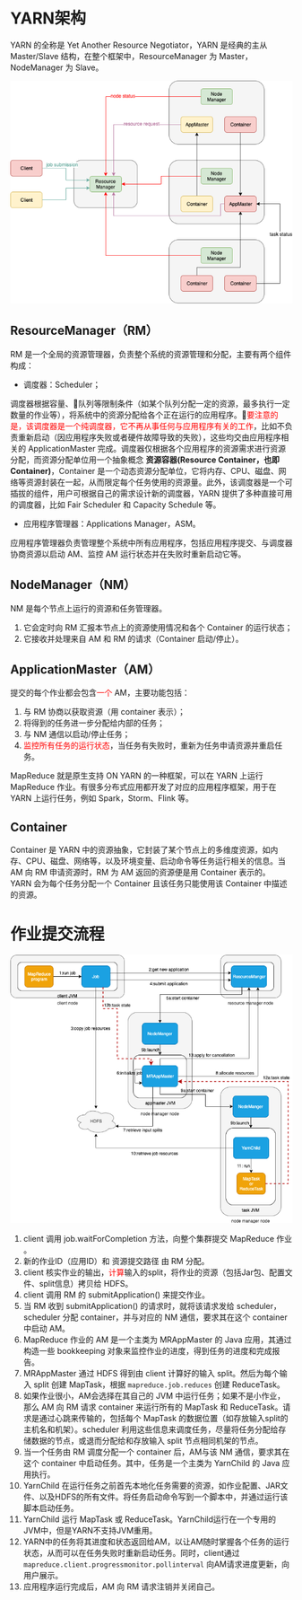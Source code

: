 # YARN架构

YARN 的全称是 Yet Another Resource Negotiator，YARN 是经典的主从 Master/Slave 结构，在整个框架中，ResourceManager 为 Master，NodeManager 为 Slave。

![yarn_overview](YARN架构.assets/yarn_overview.png)

## ResourceManager（RM）

RM 是一个全局的资源管理器，负责整个系统的资源管理和分配，主要有两个组件构成：



- 调度器：Scheduler；

调度器根据容量、􏳴队列等限制条件（如某个队列分配一定的资源，最多执行一定数量的作业等），将系统中的资源分配给各个正在运行的应用程序。􏰣<font color=red>要注意的是，该调度器是一个纯调度器，它不再从事任何与应用程序有关的工作</font>，比如不负责重新启动（因应用程序失败或者硬件故障导致的失败），这些均交由应用程序相关的 ApplicationMaster 完成。调度器仅根据各个应用程序的资源需求进行资源分配，而资源分配单位用一个抽象概念 **资源容器(Resource Container，也即 Container)**，Container 是一个动态资源分配单位，它将内存、CPU、磁盘、网络等资源封装在一起，从而限定每个任务使用的资源量。此外，该调度器是一个可插拔的组件，用户可根据自己的需求设计新的调度器，YARN 提供了多种直接可用的调度器，比如 Fair Scheduler 和 Capacity Schedule 等。



- 应用程序管理器：Applications Manager，ASM。

应用程序管理器负责管理整个系统中所有应用程序，包括应用程序提交、与调度器协商资源以启动 AM、监控 AM 运行状态并在失败时重新启动它等。



## NodeManager（NM）

NM 是每个节点上运行的资源和任务管理器。

1. 它会定时向 RM 汇报本节点上的资源使用情况和各个 Container 的运行状态；
2. 它接收并处理来自 AM 和 RM 的请求（Container 启动/停止）。



## ApplicationMaster（AM）

提交的每个作业都会包含<font color=red>一个</font> AM，主要功能包括：

1. 与 RM 协商以获取资源（用 container 表示）；
2. 将得到的任务进一步分配给内部的任务；
3. 与 NM 通信以启动/停止任务；
4. <font color=red>监控所有任务的运行状态</font>，当任务有失败时，重新为任务申请资源并重启任务。

MapReduce 就是原生支持 ON YARN 的一种框架，可以在 YARN 上运行 MapReduce 作业。有很多分布式应用都开发了对应的应用程序框架，用于在 YARN 上运行任务，例如 Spark，Storm、Flink 等。



## Container

Container 是 YARN 中的资源抽象，它封装了某个节点上的多维度资源，如内存、CPU、磁盘、网络等，以及环境变量、启动命令等任务运行相关的信息。当 AM 向 RM 申请资源时，RM 为 AM 返回的资源便是用 Container 表示的。 YARN 会为每个任务分配一个 Container 且该任务只能使用该 Container 中描述的资源。



# 作业提交流程

![job_submision_flow](YARN架构.assets/job_submision_flow.png)



1. client 调用 job.waitForCompletion 方法，向整个集群提交 MapReduce 作业 。 
2. 新的作业ID（应用ID）和 资源提交路径 由 RM 分配。
3. client 核实作业的输出，<font color=red>计算</font>输入的split，将作业的资源（包括Jar包、配置文件、split信息）拷贝给 HDFS。
4. client 调用 RM 的 submitApplication() 来提交作业。
5. 当 RM 收到 submitApplication() 的请求时，就将该请求发给 scheduler，scheduler 分配 container，并与对应的 NM 通信，要求其在这个 container 中启动 AM。
6. MapReduce 作业的 AM 是一个主类为 MRAppMaster 的 Java 应用，其通过构造一些 bookkeeping 对象来监控作业的进度，得到任务的进度和完成报告。
7. MRAppMaster 通过 HDFS 得到由 client 计算好的输入 split。然后为每个输入 split 创建 MapTask，根据 `mapreduce.job.reduces` 创建 ReduceTask。
8. 如果作业很小，AM会选择在其自己的 JVM 中运行任务；如果不是小作业，那么 AM 向 RM 请求 container 来运行所有的 MapTask 和 ReduceTask。请求是通过心跳来传输的，包括每个 MapTask 的数据位置（如存放输入split的主机名和机架）。scheduler 利用这些信息来调度任务，尽量将任务分配给存储数据的节点，或退而分配给和存放输入 split 节点相同机架的节点。
9. 当一个任务由 RM 调度分配一个 container 后，AM与该 NM 通信，要求其在这个 container 中启动任务。其中，任务是一个主类为 YarnChild 的 Java 应用执行。
10. YarnChild 在运行任务之前首先本地化任务需要的资源，如作业配置、JAR文件、以及HDFS的所有文件。将任务启动命令写到一个脚本中，并通过运行该脚本启动任务。
11. YarnChild 运行 MapTask 或 ReduceTask。YarnChild运行在一个专用的JVM中，但是YARN不支持JVM重用。
12. YARN中的任务将其进度和状态返回给AM，以让AM随时掌握各个任务的运行状态，从而可以在任务失败时重新启动任务。同时，client通过 `mapreduce.client.progressmonitor.pollinterval` 向AM请求进度更新，向用户展示。
13. 应用程序运行完成后，AM 向 RM 请求注销并关闭自己。